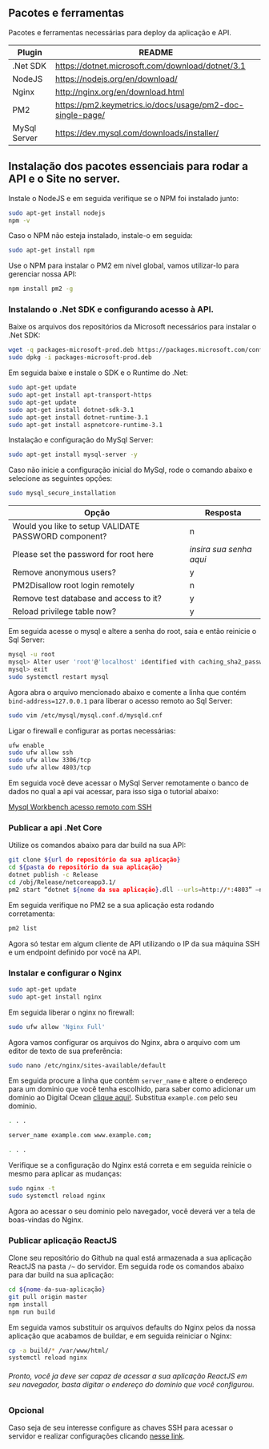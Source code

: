 ## Pacotes e ferramentas

Pacotes e ferramentas necessárias para deploy da aplicação e API.

| Plugin | README |
| ------ | ------ |
| .Net SDK | https://dotnet.microsoft.com/download/dotnet/3.1|
| NodeJS | https://nodejs.org/en/download/|
| Nginx | http://nginx.org/en/download.html|
| PM2 | https://pm2.keymetrics.io/docs/usage/pm2-doc-single-page/|
| MySql Server | https://dev.mysql.com/downloads/installer/|

## Instalação dos pacotes essenciais para rodar a API e o Site no server.

Instale o NodeJS e em seguida verifique se o NPM foi instalado junto:

```sh
sudo apt-get install nodejs
npm -v
```

Caso o NPM não esteja instalado, instale-o em seguida:

```sh
sudo apt-get install npm
```

Use o NPM para instalar o PM2 em nivel global, vamos utilizar-lo para gerenciar nossa API:

```sh
npm install pm2 -g
```

### Instalando o .Net SDK e configurando acesso à API.

Baixe os arquivos dos repositórios da Microsoft necessários para instalar o .Net SDK:

```sh
wget -q packages-microsoft-prod.deb https://packages.microsoft.com/config/ubuntu/20.04/packages-microsoft-prod.deb
sudo dpkg -i packages-microsoft-prod.deb
```

Em seguida baixe e instale o SDK e o Runtime do .Net:

```sh
sudo apt-get update
sudo apt-get install apt-transport-https
sudo apt-get update
sudo apt-get install dotnet-sdk-3.1
sudo apt-get install dotnet-runtime-3.1
sudo apt-get install aspnetcore-runtime-3.1
```

Instalação e configuração do MySql Server:

```sh
sudo apt-get install mysql-server -y
```

Caso não inicie a configuração inicial do MySql, rode o comando abaixo e selecione as seguintes opções:

```sh
sudo mysql_secure_installation
```

| Opção | Resposta |
| ------ | ------ |
| Would you like to setup VALIDATE PASSWORD component? | n |
| Please set the password for root here | _insira sua senha aqui_|
| Remove anonymous users? | y |
| PM2Disallow root login remotely | n |
| Remove test database and access to it? | y |
| Reload privilege table now? | y |

Em seguida acesse o mysql e altere a senha do root, saia e então reinicie o Sql Server:

```sh
mysql -u root
mysql> Alter user 'root'@'localhost' identified with caching_sha2_password by 'root'
mysql> exit
sudo systemctl restart mysql
```

Agora abra o arquivo mencionado abaixo e comente a linha que contém `bind-address=127.0.0.1` para liberar o acesso remoto ao Sql Server:

```sh
sudo vim /etc/mysql/mysql.conf.d/mysqld.cnf
```

Ligar o firewall e configurar as portas necessárias:

```sh
ufw enable
sudo ufw allow ssh
sudo ufw allow 3306/tcp
sudo ufw allow 4803/tcp
```

Em seguida você deve acessar o MySql Server remotamente o banco de dados no qual a api vai acessar, para isso siga o tutorial abaixo:

[Mysql Workbench acesso remoto com SSH](https://tecdicas.com/como-acessar-um-servidor-mysql-usando-um-tunel-ssh-no-windows/)

### Publicar a api .Net Core

Utilize os comandos abaixo para dar build na sua API:

```sh
git clone ${url do repositório da sua aplicação}
cd ${pasta do repositório da sua aplicação}
dotnet publish -c Release
cd /obj/Release/netcoreapp3.1/
pm2 start “dotnet ${nome da sua aplicação}.dll --urls=http://*:4803” –name ${nome da sua aplicação}
```

Em seguida verifique no PM2 se a sua aplicação esta rodando corretamenta:

```sh
pm2 list
```

Agora só testar em algum cliente de API utilizando o IP da sua máquina SSH e um endpoint definido por você na API.

### Instalar e configurar o Nginx

```sh
sudo apt-get update
sudo apt-get install nginx
```

Em seguida liberar o nginx no firewall:

```sh
sudo ufw allow 'Nginx Full'
```

Agora vamos configurar os arquivos do Nginx, abra o arquivo com um editor de texto de sua preferência:

```sh
sudo nano /etc/nginx/sites-available/default
```

Em seguida procure a linha que contém  `server_name` e altere o endereço para um dominio que você tenha escolhido, para saber como adicionar um dominio ao Digital Ocean [clique aqui!](https://docs.digitalocean.com/products/networking/dns/how-to/add-domains/). Substitua `example.com` pelo seu dominio.

```sh
. . .

server_name example.com www.example.com;

. . .
```

Verifique se a configuração do Nginx está correta e em seguida reinicie o mesmo para aplicar as mudanças: 

```sh
sudo nginx -t
sudo systemctl reload nginx
```

Agora ao acessar o seu dominio pelo navegador, você deverá ver a tela de boas-vindas do Nginx.


### Publicar aplicação ReactJS

Clone seu repositório do Github na qual está armazenada a sua aplicação ReactJS na pasta `/~` do servidor. Em seguida rode os comandos abaixo para dar build na sua aplicação:

```sh
cd ${nome-da-sua-aplicação}
git pull origin master
npm install
npm run build
```

Em seguida vamos substituir os arquivos defaults do Nginx pelos da nossa aplicação que acabamos de buildar, e em seguida reiniciar o Nginx: 

```sh
cp -a build/* /var/www/html/
systemctl reload nginx
```

###### Pronto, você ja deve ser capaz de acessar a sua aplicação ReactJS em seu navegador, basta digitar o endereço do dominio que você configurou.


### Opcional

Caso seja de seu interesse configure as chaves SSH para acessar o servidor e realizar configurações clicando [nesse link](https://docs.digitalocean.com/products/droplets/how-to/add-ssh-keys/to-account/).
 
